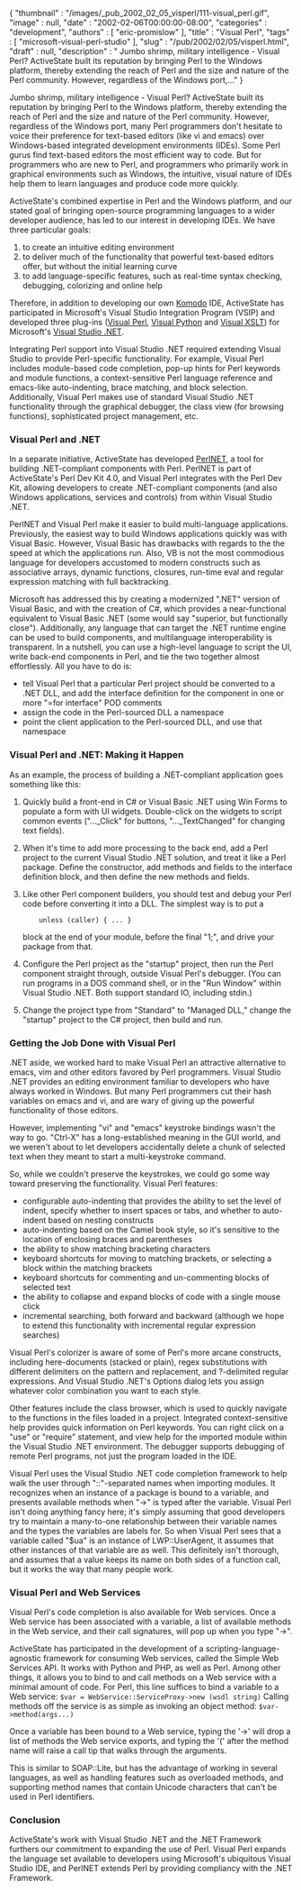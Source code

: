 {
   "thumbnail" : "/images/_pub_2002_02_05_visperl/111-visual_perl.gif",
   "image" : null,
   "date" : "2002-02-06T00:00:00-08:00",
   "categories" : "development",
   "authors" : [
      "eric-promislow"
   ],
   "title" : "Visual Perl",
   "tags" : [
      "microsoft-visual-perl-studio"
   ],
   "slug" : "/pub/2002/02/05/visperl.html",
   "draft" : null,
   "description" : " Jumbo shrimp, military intelligence - Visual Perl? ActiveState built its reputation by bringing Perl to the Windows platform, thereby extending the reach of Perl and the size and nature of the Perl community. However, regardless of the Windows port,..."
}



Jumbo shrimp, military intelligence - Visual Perl? ActiveState built its reputation by bringing Perl to the Windows platform, thereby extending the reach of Perl and the size and nature of the Perl community. However, regardless of the Windows port, many Perl programmers don't hesitate to voice their preference for text-based editors (like vi and emacs) over Windows-based integrated development environments (IDEs). Some Perl gurus find text-based editors the most efficient way to code. But for programmers who are new to Perl, and programmers who primarily work in graphical environments such as Windows, the intuitive, visual nature of IDEs help them to learn languages and produce code more quickly.

ActiveState's combined expertise in Perl and the Windows platform, and our stated goal of bringing open-source programming languages to a wider developer audience, has led to our interest in developing IDEs. We have three particular goals:

1.  to create an intuitive editing environment
2.  to deliver much of the functionality that powerful text-based editors offer, but without the initial learning curve
3.  to add language-specific features, such as real-time syntax checking, debugging, colorizing and online help

Therefore, in addition to developing our own [Komodo](http://www.ActiveState.com/Products/Komodo) IDE, ActiveState has participated in Microsoft's Visual Studio Integration Program (VSIP) and developed three plug-ins ([Visual Perl](http://www.ActiveState.com/Products/Visual_Perl), [Visual Python](http://www.ActiveState.com/Products/Visual_Python) and [Visual XSLT](http://www.ActiveState.com/Products/Visual_XSLT)) for Microsoft's [Visual Studio .NET](http://msdn.microsoft.com/vstudio).

Integrating Perl support into Visual Studio .NET required extending Visual Studio to provide Perl-specific functionality. For example, Visual Perl includes module-based code completion, pop-up hints for Perl keywords and module functions, a context-sensitive Perl language reference and emacs-like auto-indenting, brace matching, and block selection. Additionally, Visual Perl makes use of standard Visual Studio .NET functionality through the graphical debugger, the class view (for browsing functions), sophisticated project management, etc.

### Visual Perl and .NET

In a separate initiative, ActiveState has developed [PerlNET](http://www.activestate.com/Products/Perl_Dev_Kit/), a tool for building .NET-compliant components with Perl. PerlNET is part of ActiveState's Perl Dev Kit 4.0, and Visual Perl integrates with the Perl Dev Kit, allowing developers to create .NET-compliant components (and also Windows applications, services and controls) from within Visual Studio .NET.

PerlNET and Visual Perl make it easier to build multi-language applications. Previously, the easiest way to build Windows applications quickly was with Visual Basic. However, Visual Basic has drawbacks with regards to the the speed at which the applications run. Also, VB is not the most commodious language for developers accustomed to modern constructs such as associative arrays, dynamic functions, closures, run-time eval and regular expression matching with full backtracking.

Microsoft has addressed this by creating a modernized ".NET" version of Visual Basic, and with the creation of C\#, which provides a near-functional equivalent to Visual Basic .NET (some would say "superior, but functionally close"). Additionally, any language that can target the .NET runtime engine can be used to build components, and multilanguage interoperability is transparent. In a nutshell, you can use a high-level language to script the UI, write back-end components in Perl, and tie the two together almost effortlessly. All you have to do is:

-   tell Visual Perl that a particular Perl project should be converted to a .NET DLL, and add the interface definition for the component in one or more "=for interface" POD comments
-   assign the code in the Perl-sourced DLL a namespace
-   point the client application to the Perl-sourced DLL, and use that namespace

### Visual Perl and .NET: Making it Happen

As an example, the process of building a .NET-compliant application goes something like this:

1.  Quickly build a front-end in C\# or Visual Basic .NET using Win Forms to populate a form with UI widgets. Double-click on the widgets to script common events ("...\_Click" for buttons, "...\_TextChanged" for changing text fields).
2.  When it's time to add more processing to the back end, add a Perl project to the current Visual Studio .NET solution, and treat it like a Perl package. Define the constructor, add methods and fields to the interface definition block, and then define the new methods and fields.
3.  Like other Perl component builders, you should test and debug your Perl code before converting it into a DLL. The simplest way is to put a


            unless (caller) { ... }

    block at the end of your module, before the final "1;", and drive your package from that.

4.  Configure the Perl project as the "startup" project, then run the Perl component straight through, outside Visual Perl's debugger. (You can run programs in a DOS command shell, or in the "Run Window" within Visual Studio .NET. Both support standard IO, including stdin.)
5.  Change the project type from "Standard" to "Managed DLL," change the "startup" project to the C\# project, then build and run.

### Getting the Job Done with Visual Perl

.NET aside, we worked hard to make Visual Perl an attractive alternative to emacs, vim and other editors favored by Perl programmers. Visual Studio .NET provides an editing environment familiar to developers who have always worked in Windows. But many Perl programmers cut their hash variables on emacs and vi, and are wary of giving up the powerful functionality of those editors.

However, implementing "vi" and "emacs" keystroke bindings wasn't the way to go. "Ctrl-X" has a long-established meaning in the GUI world, and we weren't about to let developers accidentally delete a chunk of selected text when they meant to start a multi-keystroke command.

So, while we couldn't preserve the keystrokes, we could go some way toward preserving the functionality. Visual Perl features:

-   configurable auto-indenting that provides the ability to set the level of indent, specify whether to insert spaces or tabs, and whether to auto-indent based on nesting constructs
-   auto-indenting based on the Camel book style, so it's sensitive to the location of enclosing braces and parentheses
-   the ability to show matching bracketing characters
-   keyboard shortcuts for moving to matching brackets, or selecting a block within the matching brackets
-   keyboard shortcuts for commenting and un-commenting blocks of selected text
-   the ability to collapse and expand blocks of code with a single mouse click
-   incremental searching, both forward and backward (although we hope to extend this functionality with incremental regular expression searches)

Visual Perl's colorizer is aware of some of Perl's more arcane constructs, including here-documents (stacked or plain), regex substitutions with different delimiters on the pattern and replacement, and ?-delimited regular expressions. And Visual Studio .NET's Options dialog lets you assign whatever color combination you want to each style.

Other features include the class browser, which is used to quickly navigate to the functions in the files loaded in a project. Integrated context-sensitive help provides quick information on Perl keywords. You can right click on a "use" or "require" statement, and view help for the imported module within the Visual Studio .NET environment. The debugger supports debugging of remote Perl programs, not just the program loaded in the IDE.

Visual Perl uses the Visual Studio .NET code completion framework to help walk the user through "::"-separated names when importing modules. It recognizes when an instance of a package is bound to a variable, and presents available methods when "-&gt;" is typed after the variable. Visual Perl isn't doing anything fancy here; it's simply assuming that good developers try to maintain a many-to-one relationship between their variable names and the types the variables are labels for. So when Visual Perl sees that a variable called "$ua" is an instance of LWP::UserAgent, it assumes that other instances of that variable are as well. This definitely isn't thorough, and assumes that a value keeps its name on both sides of a function call, but it works the way that many people work.

### Visual Perl and Web Services

Visual Perl's code completion is also available for Web services. Once a Web service has been associated with a variable, a list of available methods in the Web service, and their call signatures, will pop up when you type "-&gt;".

ActiveState has participated in the development of a scripting-language-agnostic framework for consuming Web services, called the Simple Web Services API. It works with Python and PHP, as well as Perl. Among other things, it allows you to bind to and call methods on a Web service with a minimal amount of code. For Perl, this line suffices to bind a variable to a Web service:
`$var = WebService::ServiceProxy->new (wsdl string)`
Calling methods off the service is as simple as invoking an object method:
`$var->method(args...)`

Once a variable has been bound to a Web service, typing the '-&gt;' will drop a list of methods the Web service exports, and typing the '(' after the method name will raise a call tip that walks through the arguments.

This is similar to SOAP::Lite, but has the advantage of working in several languages, as well as handling features such as overloaded methods, and supporting method names that contain Unicode characters that can't be used in Perl identifiers.

### Conclusion

ActiveState's work with Visual Studio .NET and the .NET Framework furthers our commitment to expanding the use of Perl. Visual Perl expands the language set available to developers using Microsoft's ubiquitous Visual Studio IDE, and PerlNET extends Perl by providing compliancy with the .NET Framework.
